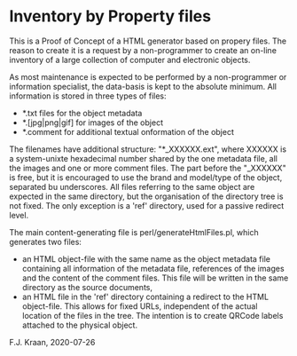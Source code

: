 # Inventory by Property files

This is a Proof of Concept of a HTML generator based on propery files. The reason 
to create it is a request by a non-programmer to create an on-line inventory of
a large collection of computer and electronic objects. 

As most maintenance is expected to be performed by a non-programmer or information
specialist, the data-basis is kept to the absolute minimum. All information is
stored in three types of files:

* *.txt files for the object metadata
* *.[jpg|png|gif] for images of the object
* *.comment for additional textual onformation of the object
    
The filenames have additional structure: "*_XXXXXX.ext", where XXXXXX is a 
system-unixte hexadecimal number shared by the one metadata file, all the images 
and one or more comment files. The part before the "_XXXXXX" is free, but it is
encouraged to use the brand and model/type of the object, separated bu underscores.
All files referring to the same object are expected in the same directory, but 
the organisation of the directory tree is not fixed. The only exception is a 'ref'
directory, used for a passive redirect level.

The main content-generating file is perl/generateHtmlFiles.pl, which generates two
files:

* an HTML object-file with the same name as the object metadata file containing
  all information of the metadata file, references of the images and the
  content of the comment files. This file will be written in the same directory 
  as the source documents,
* an HTML file in the 'ref' directory containing a redirect to the HTML 
  object-file. This allows for fixed URLs, independent of the actual location
  of the files in the tree. The intention is to create QRCode labels attached
  to the physical object.
      
F.J. Kraan, 2020-07-26
      
